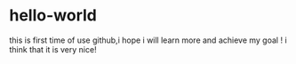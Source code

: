 # hello-world
this is first time of use github,i hope i will learn more and achieve my goal ! 
i think that it is very nice!
